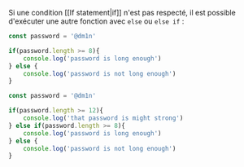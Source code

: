 Si une condition [[If statement|if]] n'est pas respecté, il est possible d'exécuter une autre fonction avec `else` ou `else if` :
```js
const password = '@dm1n'

if(password.length >= 8){
	console.log('password is long enough')
} else {
	console.log('password is not long enough')
}
```

```js
const password = '@dm1n'

if(password.length >= 12){
	console.log('that password is might strong')
} else if(password.length >= 8){
	console.log('password is long enough')
} else {
	console.log('password is not long enough')
}
```